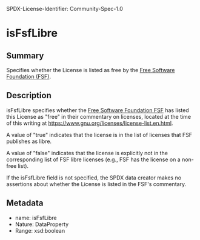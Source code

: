 SPDX-License-Identifier: Community-Spec-1.0

# isFsfLibre

## Summary

Specifies whether the License is listed as free by the
[Free Software Foundation (FSF)](https://fsf.org).

## Description

isFsfLibre specifies whether the
[Free Software Foundation FSF](https://fsf.org)
has listed this License as "free" in their commentary on licenses, located at
the time of this writing at
<https://www.gnu.org/licenses/license-list.en.html>.

A value of "true" indicates that the license is in the list of licenses that
FSF publishes as libre.

A value of "false" indicates that the license is explicitly not in the
corresponding list of FSF libre licenses (e.g., FSF has the license on a
non-free list).

If the isFsfLibre field is not specified, the SPDX data creator makes no
assertions about whether the License is listed in the FSF's commentary.

## Metadata

- name: isFsfLibre
- Nature: DataProperty
- Range: xsd:boolean
